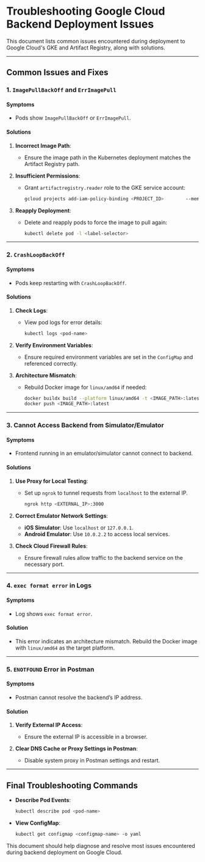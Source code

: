 
# Troubleshooting Google Cloud Backend Deployment Issues

This document lists common issues encountered during deployment to Google Cloud's GKE and Artifact Registry, along with solutions.

---

## Common Issues and Fixes

### 1. `ImagePullBackOff` and `ErrImagePull`

#### Symptoms
- Pods show `ImagePullBackOff` or `ErrImagePull`.

#### Solutions
1. **Incorrect Image Path**:
   - Ensure the image path in the Kubernetes deployment matches the Artifact Registry path.

2. **Insufficient Permissions**:
   - Grant `artifactregistry.reader` role to the GKE service account:
   
     ```bash
     gcloud projects add-iam-policy-binding <PROJECT_ID>        --member="serviceAccount:<SERVICE_ACCOUNT_EMAIL>"        --role="roles/artifactregistry.reader"
     ```

3. **Reapply Deployment**:
   - Delete and reapply pods to force the image to pull again:

     ```bash
     kubectl delete pod -l <label-selector>
     ```

---

### 2. `CrashLoopBackOff`

#### Symptoms
- Pods keep restarting with `CrashLoopBackOff`.

#### Solutions
1. **Check Logs**:
   - View pod logs for error details:

     ```bash
     kubectl logs <pod-name>
     ```

2. **Verify Environment Variables**:
   - Ensure required environment variables are set in the `ConfigMap` and referenced correctly.

3. **Architecture Mismatch**:
   - Rebuild Docker image for `linux/amd64` if needed:

     ```bash
     docker buildx build --platform linux/amd64 -t <IMAGE_PATH>:latest .
     docker push <IMAGE_PATH>:latest
     ```

---

### 3. Cannot Access Backend from Simulator/Emulator

#### Symptoms
- Frontend running in an emulator/simulator cannot connect to backend.

#### Solutions
1. **Use Proxy for Local Testing**:
   - Set up `ngrok` to tunnel requests from `localhost` to the external IP.

     ```bash
     ngrok http <EXTERNAL_IP>:3000
     ```

2. **Correct Emulator Network Settings**:
   - **iOS Simulator**: Use `localhost` or `127.0.0.1`.
   - **Android Emulator**: Use `10.0.2.2` to access local services.

3. **Check Cloud Firewall Rules**:
   - Ensure firewall rules allow traffic to the backend service on the necessary port.

---

### 4. `exec format error` in Logs

#### Symptoms
- Log shows `exec format error`.

#### Solution
- This error indicates an architecture mismatch. Rebuild the Docker image with `linux/amd64` as the target platform.

---

### 5. `ENOTFOUND` Error in Postman

#### Symptoms
- Postman cannot resolve the backend’s IP address.

#### Solution
1. **Verify External IP Access**:
   - Ensure the external IP is accessible in a browser.
   
2. **Clear DNS Cache or Proxy Settings in Postman**:
   - Disable system proxy in Postman settings and restart.

---

## Final Troubleshooting Commands

- **Describe Pod Events**:
  ```bash
  kubectl describe pod <pod-name>
  ```

- **View ConfigMap**:
  ```bash
  kubectl get configmap <configmap-name> -o yaml
  ```

This document should help diagnose and resolve most issues encountered during backend deployment on Google Cloud.
